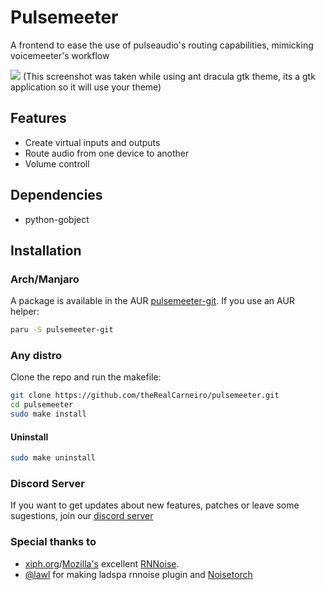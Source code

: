 # Pulsemeeter
A frontend to ease the use of pulseaudio's routing capabilities, mimicking voicemeeter's workflow

![](https://i.imgur.com/5nxfjSX.png)
(This screenshot was taken while using ant dracula gtk theme, its a gtk application so it will use your theme)

## Features
 - Create virtual inputs and outputs
 - Route audio from one device to another
 - Volume controll

## Dependencies
 - python-gobject

## Installation
### Arch/Manjaro
A package is available in the AUR [pulsemeeter-git](https://aur.archlinux.org/packages/pulsemeeter-git/). If you use an AUR helper:
```sh
paru -S pulsemeeter-git
```

### Any distro
Clone the repo and run the makefile:
```sh
git clone https://github.com/theRealCarneiro/pulsemeeter.git
cd pulsemeeter
sudo make install
```
#### Uninstall
```sh
sudo make uninstall
```

### Discord Server
If you want to get updates about new features, patches or leave some sugestions, join our [discord server](https://discord.gg/ekWt9NuEWv)

### Special thanks to

* [xiph.org](https://xiph.org)/[Mozilla's](https://mozilla.org) excellent [RNNoise](https://jmvalin.ca/demo/rnnoise/).
* [@lawl](https://github.com/lawl) for making ladspa rnnoise plugin and [Noisetorch](https://github.com/lawl/NoiseTorch)
